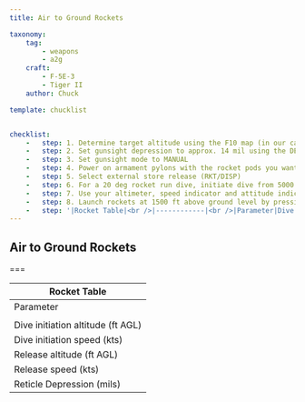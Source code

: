 ```yaml
---
title: Air to Ground Rockets

taxonomy:
    tag:
        - weapons
        - a2g
    craft:
        - F-5E-3
        - Tiger II
    author: Chuck

template: chucklist


checklist:
    -   step: 1. Determine target altitude using the F10 map (in our case 0 ft). Add target elevation to your dive bombing table altitude parameters in the table below. 
    -   step: 2. Set gunsight depression to approx. 14 mil using the DEPR knob for a rocket run done with a 20 deg dive angle 
    -   step: 3. Set gunsight mode to MANUAL 
    -   step: 4. Power on armament pylons with the rocket pods you want to use. 
    -   step: 5. Select external store release (RKT/DISP) 
    -   step: 6. For a 20 deg rocket run dive, initiate dive from 5000 ft at 350 kts. 
    -   step: 7. Use your altimeter, speed indicator and attitude indicator to fly with correct bombing parameters. For a 20 deg dive, maintain airspeed at 400 kts. 
    -   step: 8. Launch rockets at 1500 ft above ground level by pressing the WEAPON RELEASE BUTTON (Ralt+Space).
    -   step: '|Rocket Table|<br />|------------|<br />|Parameter|Dive Angles (degrees)|<br />| | 20 | 30 |<br />|Dive initiation altitude (ft AGL) |5000 |6000|<br />|Dive initiation speed (kts) |350 to 370 |350|<br />|Release altitude (ft AGL) |1500 |2000|<br />|Release speed (kts) |400 |400|<br />|Reticle Depression (mils) |14 |10|'
---
```


## Air to Ground Rockets

===
  
|Rocket Table|
|------------|
|Parameter|Dive Angles (degrees)|
| | 20 | 30 |
|Dive initiation altitude (ft AGL) |5000 |6000|
|Dive initiation speed (kts) |350 to 370 |350|
|Release altitude (ft AGL) |1500 |2000|
|Release speed (kts) |400 |400|
|Reticle Depression (mils) |14 |10|
